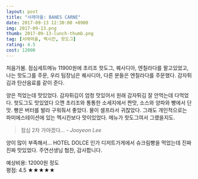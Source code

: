 ```yaml
---
layout: post
title: "서래마을: BANES CARNE"
date: 2017-09-13 12:30:00 +0900
img: 2017-09-13.png
thumb: 2017-09-13-lunch-thumb.png
tag: [서래마을, 멕시칸, 핫도그]
rating: 4.5
cost: 12000
---
```

처음가봄. 점심세트메뉴 11900원에 초리조 핫도그, 퀘사디아, 엔칠라다를 팔고있었고, 나는 핫도그를 주문, 우리 팀장님은 퀘사디아, 다른 분들은 엔칠라다를 주문했다. 감자튀김과 탄산음료를 같이 준다.

양은 적었는데 맛있었다. 감자튀김이 엄청 맛있어서 원래 감자튀김 잘 안먹는데 다먹었다. 핫도그도 맛있었다 으깬 초리조와 통통한 소세지에서 짠맛, 소스와 양파와 빵에서 단맛. 빵은 버터를 발라 구워줘서 좋았다. 물이 셀프라서 귀찮았다. 그래도 개인적으로는 파미에스테이션에 있는 멕시칸보다 맛이있었다. 메뉴가 핫도그여서 그랬을지도.

> 점심 2차 가야겠다... <cite>- Jooyeon Lee</cite>

양이 많이 부족해서... HOTEL DOLCE 인가 디저트가게에서 슈크림빵을 먹었는데 진짜진짜 맛있었다. 주연선생님 협찬, 감사합니다.

예상비용: 12000원 정도 <br>
평점: 4.5 &#9733;&#9733;&#9733;&#9733;&#9733;
